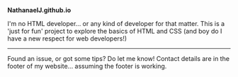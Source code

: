 <b>NathanaelJ.github.io</b>

I'm no HTML developer... or any kind of developer for that matter.
This is a 'just for fun' project to explore the basics of HTML and CSS (and boy do I have a new respect for web developers!)
<hr>

Found an issue, or got some tips? Do let me know! Contact details are in the footer of my website... assuming the footer is working.
